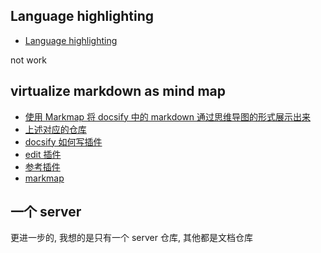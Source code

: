 ## Language highlighting

- [Language highlighting](https://github.com/docsifyjs/docsify/blob/develop/docs/language-highlight.md)

not work

## virtualize markdown as mind map

- [使用 Markmap 将 docsify 中的 markdown 通过思维导图的形式展示出来](https://zhuanlan.zhihu.com/p/352795634)
- [上述对应的仓库](https://gitee.com/xsro/college-notes/)
- [docsify 如何写插件](https://docsify.js.org/#/plugins)
- [edit 插件](https://github.com/njleonzhang/docsify-edit-on-github)
- [参考插件](https://github.com/njleonzhang/docsify-edit-on-github/blob/master/index.js)
- [markmap](https://github.com/gera2ld/markmap/tree/master/packages/markmap-autoloader#markmap-autoloader)

## 一个 server

更进一步的, 我想的是只有一个 server 仓库, 其他都是文档仓库
